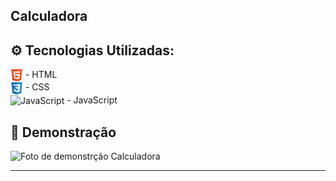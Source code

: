 ## Calculadora

## ⚙ Tecnologias Utilizadas:

<img align="center" alt="HTML" height="20" width="20" src="https://raw.githubusercontent.com/devicons/devicon/master/icons/html5/html5-original.svg"> - HTML <br>
<img align="center" alt="CSS" height="20" width="20" src="https://raw.githubusercontent.com/devicons/devicon/master/icons/css3/css3-original.svg"> - CSS <br>
<img align="center" alt="JavaScript" height="20" width="20" src="https://cdn.discordapp.com/attachments/879870124813856819/901961530839531580/javascript-map-javascript-javascript-icon-with-png-892806.png"> - JavaScript

## 📸 Demonstração

<p float="left">
<img src="https://cdn.discordapp.com/attachments/879870124813856819/901953911835983872/unknown.png" alt="Foto de demonstrção Calculadora"/>
</p>
<hr>
